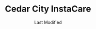 ---
layout: location-page
date: Last Modified
description: "Local COVID-19 testing is available at Cedar City InstaCare in Cedar City, Utah, USA."
permalink: "locations/utah/cedar-city/cedar-city-instacare/"
tags:
  - locations
  - utah
title: Cedar City InstaCare
uniqueName: cedar-city-instacare
state: Utah
stateAbbr: UT
hood: "Cedar City"
address: "1501 Hiland Ave"
city: "Cedar City"
zip: "84720"
zipsNearby: "84713 84731 84720 84721 84722 84742 84781 84723 84725 84710 84729 84735 84762 84737 84746 84784 84740 84745 84751 84752 84714 84753 84756 84757 84755 84758 84759 84764 84719 84760 84761 84772 84733 84738 84765 84763 84767 84779 84770 84771 84782 84783 84790 84791 84774 84780 86021 89042 84717" 
mapUrl: "http://maps.apple.com/?q=Cedar+City+InstaCare&address=1501+Hiland+Ave,Cedar+City,Utah,84720"
locationType: Drive-thru
phone: "435-865-3440"
website: "https://intermountainhealthcare.org/locations/location-details/cedar-city-instacare-workmed/cedar-city-instacare/"
onlineBooking: undefined
closed: undefined
closedUpdate: April 21st, 2020
notes: "Requires phone screen."
days: M-Sat
hours: 9AM-5PM
ctaMessage: Learn more
ctaUrl: "https://intermountainhealthcare.org/locations/location-details/cedar-city-instacare-workmed/cedar-city-instacare/"
---